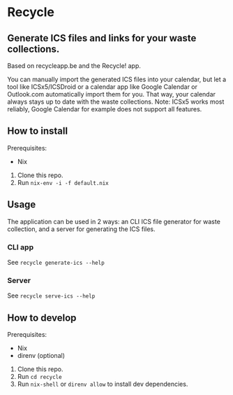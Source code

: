 Recycle
===

Generate ICS files and links for your waste collections. 
---

Based on recycleapp.be and the Recycle! app.

You can manually import the generated ICS files into your calendar, but let a tool like ICSx5/ICSDroid or a calendar app like Google Calendar or Outlook.com automatically import them for you. That way, your calendar always stays up to date with the waste collections. Note: ICSx5 works most reliably, Google Calendar for example does not support all features.

## How to install

Prerequisites:
- Nix

1. Clone this repo.
2. Run `nix-env -i -f default.nix`

## Usage

The application can be used in 2 ways: an CLI ICS file generator for waste collection, and a server for generating the ICS files.

### CLI app

See `recycle generate-ics --help`

### Server

See `recycle serve-ics --help`

## How to develop

Prerequisites:
- Nix
- direnv (optional)

1. Clone this repo.
2. Run `cd recycle`
3. Run `nix-shell` or `direnv allow` to install dev dependencies.
